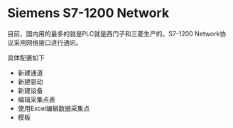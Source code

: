 # Siemens S7-1200 Network

目前，国内用的最多的就是PLC就是西门子和三菱生产的。S7-1200 Network协议采用网络接口进行通讯。

具体配置如下

- 新建通道
- 新建驱动
- 新建设备
- 编辑采集点表
- 使用Excel编辑数据采集点
- 模板


